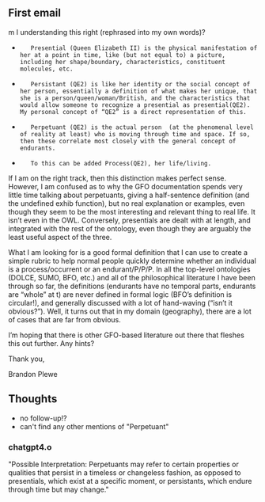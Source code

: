 
## First email

m I understanding this right (rephrased into my own words)?

-        Presential (Queen Elizabeth II) is the physical manifestation of her at a point in time, like (but not equal to) a picture, including her shape/boundary, characteristics, constituent molecules, etc.

-        Persistant (QE2) is like her identity or the social concept of her person, essentially a definition of what makes her unique, that she is a person/queen/woman/British, and the characteristics that would allow someone to recognize a presential as presential(QE2). My personal concept of “QE2” is a direct representation of this.

-        Perpetuant (QE2) is the actual person  (at the phenomenal level of reality at least) who is moving through time and space. If so, then these correlate most closely with the general concept of endurants.

-        To this can be added Process(QE2), her life/living.

 

If I am on the right track, then this distinction makes perfect sense. However, I am confused as to why the GFO documentation spends very little time talking about perpetuants, giving a half-sentence definition (and the undefined exhib function), but no real explanation or examples, even though they seem to be the most interesting and relevant thing to real life. It isn’t even in the OWL. Conversely, presentials are dealt with at length, and integrated with the rest of the ontology, even though they are arguably the least useful aspect of the three.

 

What I am looking for is a good formal definition that I can use to create a simple rubric to help normal people quickly determine whether an individual is a process/occurrent or an endurant/P/P/P. In all the top-level ontologies (DOLCE, SUMO, BFO, etc.) and all of the philosophical literature I have been through so far, the definitions (endurants have no temporal parts, endurants are “whole” at t) are never defined in formal logic (BFO’s definition is circular!), and generally discussed with a lot of hand-waving (“isn’t it obvious?”). Well, it turns out that in my domain (geography), there are a lot of cases that are far from obvious.

 

I’m hoping that there is other GFO-based literature out there that fleshes this out further. Any hints?

 

Thank you,

 

Brandon Plewe

## Thoughts

- no follow-up!?
- can't find any other mentions of "Perpetuant"

### chatgpt4.o

"Possible Interpretation: Perpetuants may refer to certain properties or qualities that persist in a timeless or changeless fashion, as opposed to presentials, which exist at a specific moment, or persistants, which endure through time but may change."